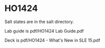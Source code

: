 # HO1424

Salt states are in the salt directory.

Lab guide is pdf/HO1424 Lab Guide.pdf

Deck is pdf/HO1424 - What's New in SLE 15.pdf

